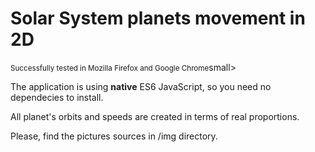 # Solar System planets movement in 2D 
<small>Successfully tested in Mozilla Firefox and Google Chrome</small>small>

The application is using <b>native</b> ES6 JavaScript, so you need no dependecies to install.

All planet's orbits and speeds are created in terms of real proportions.

Please, find the pictures sources in /img directory. 